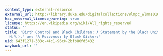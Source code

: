 ```yaml
---
content_type: external-resource
external_url: http://library.duke.edu/digitalcollections/wlmpc_wlmms01008/
has_external_license_warning: true
license: https://en.wikipedia.org/wiki/All_rights_reserved
status: ''
title: 'Birth Control and Black Children: A Statement by the Black Unity (Peekskill,
  N.Y.)," and "A Response: By Black Sisters'
uid: 643f1271-333c-44c1-96c0-2bfb80fd5432
wayback_url: ''
---
```

